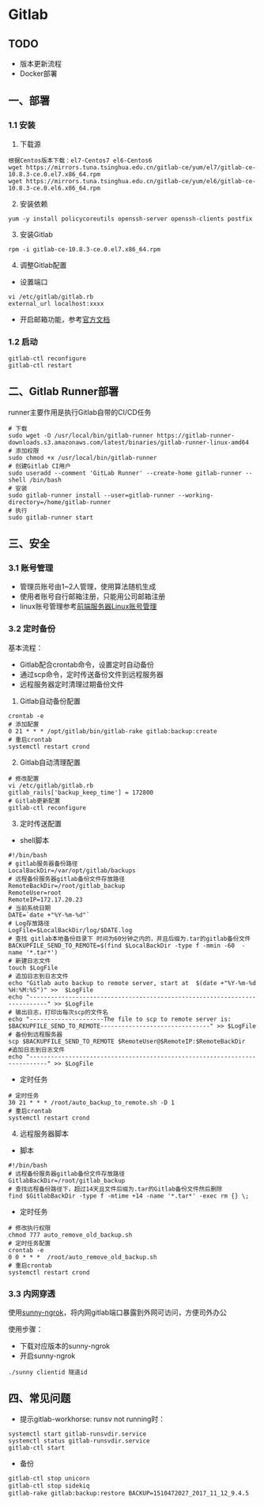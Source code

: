 # Gitlab

## TODO
- 版本更新流程
- Docker部署

## 一、部署

### 1.1 安装
1. 下载源
```
根据Centos版本下载：el7-Centos7 el6-Centos6
wget https://mirrors.tuna.tsinghua.edu.cn/gitlab-ce/yum/el7/gitlab-ce-10.8.3-ce.0.el7.x86_64.rpm
wget https://mirrors.tuna.tsinghua.edu.cn/gitlab-ce/yum/el6/gitlab-ce-10.8.3-ce.0.el6.x86_64.rpm
```
2. 安装依赖
```
yum -y install policycoreutils openssh-server openssh-clients postfix
```

3. 安装Gitlab
```
rpm -i gitlab-ce-10.8.3-ce.0.el7.x86_64.rpm
```

4. 调整Gitlab配置

- 设置端口
```
vi /etc/gitlab/gitlab.rb
external_url localhost:xxxx
```
- 开启邮箱功能，参考[官方文档](https://docs.gitlab.com/omnibus/settings/smtp.html)

### 1.2 启动

```
gitlab-ctl reconfigure
gitlab-ctl restart
```

## 二、Gitlab Runner部署
runner主要作用是执行Gitlab自带的CI/CD任务
```
# 下载
sudo wget -O /usr/local/bin/gitlab-runner https://gitlab-runner-downloads.s3.amazonaws.com/latest/binaries/gitlab-runner-linux-amd64
# 添加权限
sudo chmod +x /usr/local/bin/gitlab-runner
# 创建Gitlab CI用户
sudo useradd --comment 'GitLab Runner' --create-home gitlab-runner --shell /bin/bash
# 安装
sudo gitlab-runner install --user=gitlab-runner --working-directory=/home/gitlab-runner
# 执行
sudo gitlab-runner start
```

## 三、安全

### 3.1 账号管理
- 管理员账号由1~2人管理，使用算法随机生成
- 使用者账号自行邮箱注册，只能用公司邮箱注册
- linux账号管理参考[前端服务器Linux账号管理]()

### 3.2 定时备份
基本流程：
- Gitlab配合crontab命令，设置定时自动备份
- 通过scp命令，定时传送备份文件到远程服务器
- 远程服务器定时清理过期备份文件

1. Gitlab自动备份配置
```
crontab -e
# 添加配置
0 21 * * * /opt/gitlab/bin/gitlab-rake gitlab:backup:create
# 重启crontab
systemctl restart crond
```

2. Gitlab自动清理配置
```
# 修改配置
vi /etc/gitlab/gitlab.rb
gitlab_rails['backup_keep_time'] = 172800
# Gitlab更新配置
gitlab-ctl reconfigure
```

3. 定时传送配置
- shell脚本
```
#!/bin/bash
# gitlab服务器备份路径
LocalBackDir=/var/opt/gitlab/backups
# 远程备份服务器gitlab备份文件存放路径
RemoteBackDir=/root/gitlab_backup
RemoteUser=root
RemoteIP=172.17.20.23
# 当前系统日期
DATE=`date +"%Y-%m-%d"`
# Log存放路径
LogFile=$LocalBackDir/log/$DATE.log
# 查找 gitlab本地备份目录下 时间为60分钟之内的，并且后缀为.tar的gitlab备份文件
BACKUPFILE_SEND_TO_REMOTE=$(find $LocalBackDir -type f -mmin -60  -name '*.tar*')
# 新建日志文件
touch $LogFile
# 追加日志到日志文件
echo "Gitlab auto backup to remote server, start at  $(date +"%Y-%m-%d %H:%M:%S")" >>  $LogFile
echo "---------------------------------------------------------------------------" >> $LogFile
# 输出日志，打印出每次scp的文件名
echo "---------------------The file to scp to remote server is: $BACKUPFILE_SEND_TO_REMOTE-------------------------------" >> $LogFile
# 备份到远程服务器
scp $BACKUPFILE_SEND_TO_REMOTE $RemoteUser@$RemoteIP:$RemoteBackDir
#追加日志到日志文件
echo "---------------------------------------------------------------------------" >> $LogFile
```

- 定时任务
```
# 定时任务
30 21 * * * /root/auto_backup_to_remote.sh -D 1
# 重启crontab
systemctl restart crond
```

4. 远程服务器脚本
- 脚本
```shell
#!/bin/bash
# 远程备份服务器gitlab备份文件存放路径
GitlabBackDir=/root/gitlab_backup
# 查找远程备份路径下，超过14天且文件后缀为.tar的Gitlab备份文件然后删除
find $GitlabBackDir -type f -mtime +14 -name '*.tar*' -exec rm {} \;
```

- 定时任务
```
# 修改执行权限
chmod 777 auto_remove_old_backup.sh
# 定时任务配置
crontab -e
0 0 * * *  /root/auto_remove_old_backup.sh
# 重启crontab
systemctl restart crond
```

### 3.3 内网穿透
使用[sunny-ngrok](https://ngrok.cc/)，将内网gitlab端口暴露到外网可访问，方便司外办公

使用步骤：
- 下载对应版本的sunny-ngrok
- 开启sunny-ngrok
```
./sunny clientid 隧道id
```


## 四、常见问题

- 提示gitlab-workhorse: runsv not running时：
```
systemctl start gitlab-runsvdir.service
systemctl status gitlab-runsvdir.service
gitlab-ctl start
```

- 备份
```bash
gitlab-ctl stop unicorn
gitlab-ctl stop sidekiq
gitlab-rake gitlab:backup:restore BACKUP=1510472027_2017_11_12_9.4.5
```
